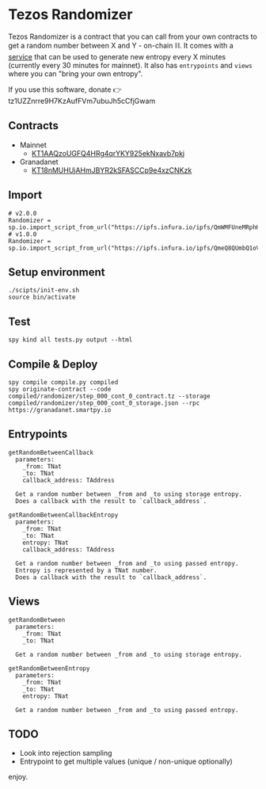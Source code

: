 # Tezos Randomizer

Tezos Randomizer is a contract that you can call from your own contracts to get a random number between X and Y - on-chain :chains:. 
It comes with a [service](https://github.com/asbjornenge/tezos-randomizer-service) that can be used to generate new entropy every X minutes (currently every 30 minutes for mainnet).
It also has `entrypoints` and `views` where you can "bring your own entropy".

If you use this software, donate :point_right: tz1UZZnrre9H7KzAufFVm7ubuJh5cCfjGwam

## Contracts

* Mainnet
  * [KT1AAQzoUGFQ4HRg4qrYKY925ekNxavb7pkj](https://better-call.dev/mainnet/KT1AAQzoUGFQ4HRg4qrYKY925ekNxavb7pkj/)
* Granadanet
  * [KT18nMUHUjAHmJBYR2kSFASCCp9e4xzCNKzk](https://better-call.dev/granadanet/KT18nMUHUjAHmJBYR2kSFASCCp9e4xzCNKzk/)

## Import

```
# v2.0.0
Randomizer = sp.io.import_script_from_url("https://ipfs.infura.io/ipfs/QmWMFUneMRphK1uGKZaYjRXo8eJxRxB9rLU453DHrrBE1w")
# v1.0.0
Randomizer = sp.io.import_script_from_url("https://ipfs.infura.io/ipfs/QmeQ8QUmbQ1oV9FQb65UxgbM5323yuKNFgk3WgTzgzeY3E")
```

## Setup environment

```
./scipts/init-env.sh
source bin/activate
```

## Test

```
spy kind all tests.py output --html
```


## Compile & Deploy

```
spy compile compile.py compiled
spy originate-contract --code compiled/randomizer/step_000_cont_0_contract.tz --storage compiled/randomizer/step_000_cont_0_storage.json --rpc https://granadanet.smartpy.io
```

## Entrypoints

```
getRandomBetweenCallback
  parameters:
    _from: TNat
    _to: TNat
    callback_address: TAddress

  Get a random number between _from and _to using storage entropy. 
  Does a callback with the result to `callback_address`.

getRandomBetweenCallbackEntropy
  parameters:
    _from: TNat
    _to: TNat
    entropy: TNat
    callback_address: TAddress

  Get a random number between _from and _to using passed entropy.
  Entropy is represented by a TNat number. 
  Does a callback with the result to `callback_address`.
```

## Views

```
getRandomBetween
  parameters:
    _from: TNat
    _to: TNat

  Get a random number between _from and _to using storage entropy. 
    
getRandomBetweenEntropy
  parameters:
    _from: TNat
    _to: TNat
    entropy: TNat

  Get a random number between _from and _to using passed entropy. 
```


## TODO

* Look into rejection sampling
* Entrypoint to get multiple values (unique / non-unique optionally)

enjoy. 
